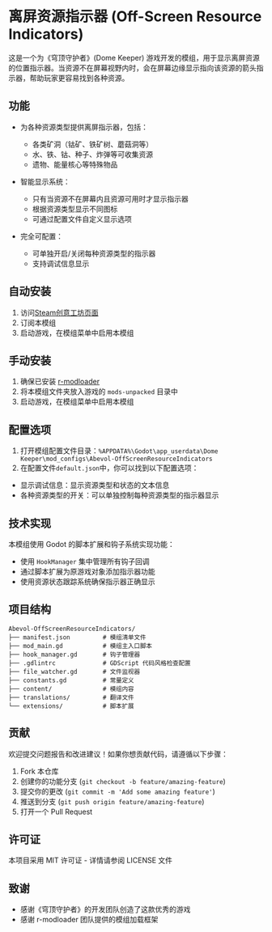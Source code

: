 # 离屏资源指示器 (Off-Screen Resource Indicators)

这是一个为《穹顶守护者》(Dome Keeper) 游戏开发的模组，用于显示离屏资源的位置指示器。当资源不在屏幕视野内时，会在屏幕边缘显示指向该资源的箭头指示器，帮助玩家更容易找到各种资源。

## 功能

- 为各种资源类型提供离屏指示器，包括：
  - 各类矿洞（钴矿、铁矿树、蘑菇洞等）
  - 水、铁、钴、种子、炸弹等可收集资源
  - 遗物、能量核心等特殊物品

- 智能显示系统：
  - 只有当资源不在屏幕内且资源可用时才显示指示器
  - 根据资源类型显示不同图标
  - 可通过配置文件自定义显示选项

- 完全可配置：
  - 可单独开启/关闭每种资源类型的指示器
  - 支持调试信息显示

## 自动安装
1. 访问[Steam创意工坊页面](https://steamcommunity.com/sharedfiles/filedetails/?id=3524099344)
2. 订阅本模组
3. 启动游戏，在模组菜单中启用本模组

## 手动安装

1. 确保已安装 [r-modloader](https://github.com/GodotModding/godot-mod-loader)
2. 将本模组文件夹放入游戏的 `mods-unpacked` 目录中
3. 启动游戏，在模组菜单中启用本模组

## 配置选项

1. 打开模组配置文件目录：`%APPDATA%\Godot\app_userdata\Dome Keeper\mod_configs\Abevol-OffScreenResourceIndicators`
2. 在配置文件`default.json`中，你可以找到以下配置选项：

- 显示调试信息：显示资源类型和状态的文本信息
- 各种资源类型的开关：可以单独控制每种资源类型的指示器显示

## 技术实现

本模组使用 Godot 的脚本扩展和钩子系统实现功能：

- 使用 `HookManager` 集中管理所有钩子回调
- 通过脚本扩展为原游戏对象添加指示器功能
- 使用资源状态跟踪系统确保指示器正确显示

## 项目结构

```
Abevol-OffScreenResourceIndicators/
├── manifest.json         # 模组清单文件
├── mod_main.gd           # 模组主入口脚本
├── hook_manager.gd       # 钩子管理器
├── .gdlintrc             # GDScript 代码风格检查配置
├── file_watcher.gd       # 文件监视器
├── constants.gd          # 常量定义
├── content/              # 模组内容
├── translations/         # 翻译文件
└── extensions/           # 脚本扩展
```

## 贡献

欢迎提交问题报告和改进建议！如果你想贡献代码，请遵循以下步骤：

1. Fork 本仓库
2. 创建你的功能分支 (`git checkout -b feature/amazing-feature`)
3. 提交你的更改 (`git commit -m 'Add some amazing feature'`)
4. 推送到分支 (`git push origin feature/amazing-feature`)
5. 打开一个 Pull Request

## 许可证

本项目采用 MIT 许可证 - 详情请参阅 LICENSE 文件

## 致谢

- 感谢《穹顶守护者》的开发团队创造了这款优秀的游戏
- 感谢 r-modloader 团队提供的模组加载框架 